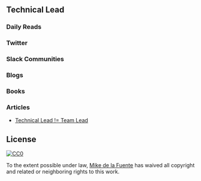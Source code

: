 ﻿## Technical Lead
### Daily Reads

### Twitter

### Slack Communities

### Blogs

### Books

### Articles
- [Technical Lead != Team Lead](https://dzone.com/articles/technical-lead-team-lead) 

## License

[![CC0](https://mirrors.creativecommons.org/presskit/buttons/88x31/svg/cc-zero.svg)](https://creativecommons.org/publicdomain/zero/1.0/)

To the extent possible under law, [Mike de la Fuente](http://twitter.highfiveboom.com) has waived all copyright and related or neighboring rights to this work.
